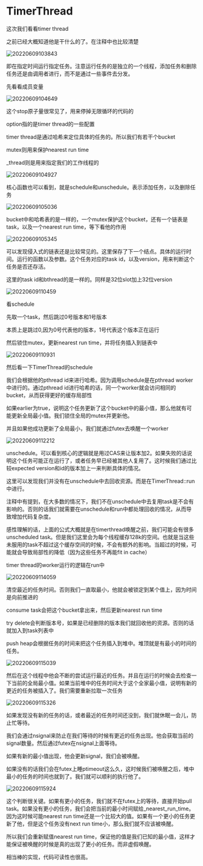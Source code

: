 # TimerThread

这次我们看看timer thread

之前已经大概知道他是干什么的了。在注释中也比较清楚

![20220609103843](https://picsheep.oss-cn-beijing.aliyuncs.com/pic/20220609103843.png)

即在指定时间运行指定任务。注意运行任务的是独立的一个线程，添加任务和删除任务还是由调用者进行，而不是通过一些事件去分发。

先看看成员变量

![20220609104649](https://picsheep.oss-cn-beijing.aliyuncs.com/pic/20220609104649.png)

这个stop原子量很常见了，用来停掉无限循环的代码的

option指的是timer thread的一些配置

timer thread是通过哈希来定位具体的任务的。所以我们有若干个bucket

mutex则用来保护nearest run time

_thread则是用来指定我们的工作线程的

![20220609104927](https://picsheep.oss-cn-beijing.aliyuncs.com/pic/20220609104927.png)

核心函数也可以看到，就是schedule和unschedule。表示添加任务，以及删除任务

![20220609105036](https://picsheep.oss-cn-beijing.aliyuncs.com/pic/20220609105036.png)

bucket中和哈希表的是一样的，一个mutex保护这个bucket，还有一个链表是task，以及一个nearest run time，等下看他的作用

![20220609105345](https://picsheep.oss-cn-beijing.aliyuncs.com/pic/20220609105345.png)

可以发现侵入式的链表还是比较常见的。这里保存了下一个结点。具体的运行时间。运行的函数以及参数。这个任务对应的task id，以及version，用来判断这个任务是否还存活。

这里的task id和bthread的是一样的。同样是32位slot加上32位version

![20220609110459](https://picsheep.oss-cn-beijing.aliyuncs.com/pic/20220609110459.png)

看schedule

先取一个task，然后跳过0号版本和1号版本

本质上是跳过0,因为0号代表他的版本，1号代表这个版本正在运行

然后锁住mutex，更新nearest run time，并将任务插入到链表中

![20220609110931](https://picsheep.oss-cn-beijing.aliyuncs.com/pic/20220609110931.png)

然后看一下TimerThread的schedule

我们会根据他的pthread id来进行哈希。因为调用schedule是在pthread worker中进行的。通过pthread id进行哈希的话，同一个worker就会访问相同的bucket，从而获得更好的缓存局部性

如果earlier为true，说明这个任务更新了这个bucket中的最小值，那么他就有可能更新全局最小值。我们锁住全局的mutex并更新他。

并且如果他成功更新了全局最小，我们就通过futex去唤醒一个worker

![20220609112212](https://picsheep.oss-cn-beijing.aliyuncs.com/pic/20220609112212.png)

unschedule。可以看到核心的逻辑就是用过CAS来让版本加2。如果失败的话说明这个任务可能正在运行了，或者任务早已经被其他人复用了。这时候我们通过比较expected version和id的版本加上一来判断具体的情况。

这里可以发现我们并没有在unschedule中去回收资源。而是在TimerThread::run中进行。

注释中有提到，在大多数的情况下，我们不在unschedule中去复用task是不会有影响的。否则的话我们就需要在unschedule和run中都处理回收的情况，从而导致增加代码复杂度。

感性理解的话，上面的公式大概就是在timerthread唤醒之前，我们可能会有很多unscheduled task。但是我们这里会为每个线程缓存128k的空间。也就是当这些未服用的task不超过这个缓存空间的时候，不会有额外的影响。当超过的时候，可能就会导致局部性的降低（因为这些任务不再能fit in cache）

timer thread的worker运行的逻辑在run中

![20220609114059](https://picsheep.oss-cn-beijing.aliyuncs.com/pic/20220609114059.png)

清空最近的任务时间。否则我们一直取最小，他就会被锁定到某个值上，因为时间是向前推进的

consume task会把这个bucket拿出来，然后更新nearest run time

try delete会判断版本号，如果是已经删除的版本我们就回收他的资源。否则的话就加入到task列表中

push heap会根据任务的时间来把这个任务插入到堆中。堆顶就是有最小的时间的任务。

![20220609115039](https://picsheep.oss-cn-beijing.aliyuncs.com/pic/20220609115039.png)

然后在这个线程中他会不断的尝试运行最近的任务。并且在运行的时候会去检查一下当前的全局最小值。如果当前堆中的任务时间大于这个全家最小值，说明有新的更近的任务被插入了。我们需要重新拉取一次任务

![20220609115326](https://picsheep.oss-cn-beijing.aliyuncs.com/pic/20220609115326.png)

如果发现没有新的任务的话，或者最近的任务时间还没到，我们就休眠一会儿，防止忙等待。

我们会通过nsignal来防止在我们等待的时候有更近的任务出现。他会获取当前的signal数量。然后通过futex在nsignal上面等待。

如果有新的最小值出现，他会更新signal，我们会被唤醒。

如果没有的话我们会在futex上睡ptimeout这么久，这时候我们被唤醒之后，堆中最小的任务的时间也就到了。我们就可以顺利的执行他了。

![20220609115924](https://picsheep.oss-cn-beijing.aliyuncs.com/pic/20220609115924.png)

这个判断很关键。如果有更小的任务，我们就不在futex上的等待，直接开始pull task。如果没有更小的任务，我们会把当前的最小时间赋给_nearest_run_time。因为这时候可能nearest run time还是一个比较大的值。如果有一个更小的任务更新了他，但是这个任务没有next run time小，那么我们就不应该被唤醒。

所以我们会重新赋值nearest run time，保证他的值是我们已知的最小值，这样才能保证被唤醒的时候是真的出现了更小的任务。而非虚假唤醒。

相当棒的实现，代码可读性也很高。